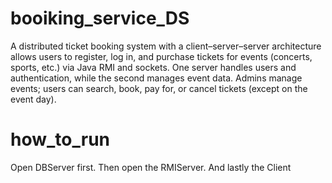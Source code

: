 # booiking_service_DS
A distributed ticket booking system with a client–server–server architecture allows users to register, log in, and purchase tickets for events (concerts, sports, etc.) via Java RMI and sockets. One server handles users and authentication, while the second manages event data. Admins manage events; users can search, book, pay for, or cancel tickets (except on the event day).

# how_to_run
Open DBServer first.
Then open the RMIServer.
And lastly the Client

